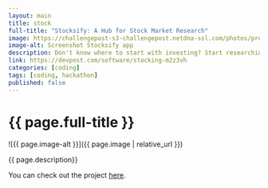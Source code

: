 ```yaml
---
layout: main
title: stock
full-title: "Stocksify: A Hub for Stock Market Research"
image: https://challengepost-s3-challengepost.netdna-ssl.com/photos/production/software_photos/001/484/213/datas/original.jpg
image-alt: Screenshot Stocksify app
description: Don't know where to start with investing? Start researching with Stocksify, it gives the big picture of the stock or the company you interested in just input the stock CODE into the box and search.
link: https://devpost.com/software/stocking-m2z3vh
categories: [coding]
tags: [coding, hackathon]
published: false
---
```


# {{ page.full-title }}

![{{ page.image-alt }}]({{ page.image | relative_url }})

{{ page.description}}

You can check out the project <a class="link hover-underline-animation" href="{{ page.link }}" target="_blank">here</a>.
